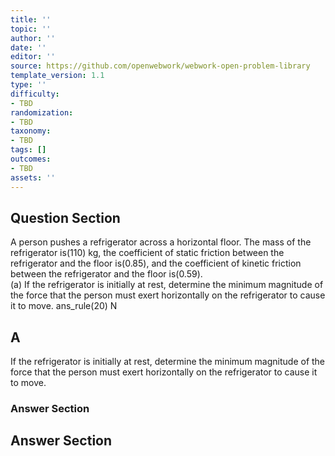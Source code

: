 ```yaml
---
title: ''
topic: ''
author: ''
date: ''
editor: ''
source: https://github.com/openwebwork/webwork-open-problem-library
template_version: 1.1
type: ''
difficulty:
- TBD
randomization:
- TBD
taxonomy:
- TBD
tags: []
outcomes:
- TBD
assets: ''
---
```


## Question Section 

 
A person pushes a refrigerator across a horizontal floor. The mass of the refrigerator is(110) kg, the coefficient of static friction between the refrigerator and the floor is(0.85), and the coefficient of kinetic friction between the refrigerator and the floor is(0.59).  
(a) If the refrigerator is initially at rest, determine the minimum magnitude of the force that the person must exert horizontally on the refrigerator to cause it to move. 
 ans_rule(20) N

## A
If the refrigerator is initially at rest, determine the minimum magnitude of the force that the person must exert horizontally on the refrigerator to cause it to move. 
### Answer Section


## Answer Section

